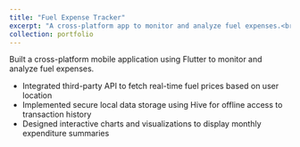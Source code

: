 ```yaml
---
title: "Fuel Expense Tracker"
excerpt: "A cross-platform app to monitor and analyze fuel expenses.<br/><img src='/images/fuel-exp-tracker-pic-2.jpg' style='width:500px; height:300px;'>"
collection: portfolio
---
```


Built a cross-platform mobile application using Flutter to monitor and analyze fuel expenses.

- Integrated third-party API to fetch real-time fuel prices based on user location
- Implemented secure local data storage using Hive for offline access to transaction history
- Designed interactive charts and visualizations to display monthly expenditure summaries

